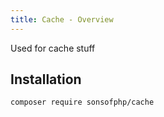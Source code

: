 ```yaml
---
title: Cache - Overview
---
```


Used for cache stuff

## Installation

```shell
composer require sonsofphp/cache
```
